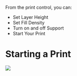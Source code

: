 From the print control, you can:

* Set Layer Height
* Set Fill Density
* Turn on and off Support
* Start Your Print

# Starting a Print
![](https://www.matterhackers.com/r/hzPnqV)
